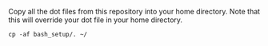 Copy all the dot files from this repository into your home directory. Note that this will override your dot file in your home directory.

```
cp -af bash_setup/. ~/
```
